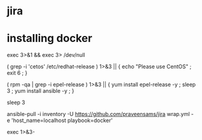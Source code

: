 # jira

# installing docker

exec 3>&1 && exec 3> /dev/null

( grep -i 'cetos' /etc/redhat-release ) 1>&3 || { echo "Please use CentOS" ; exit 6 ; }

( rpm -qa | grep -i epel-release )  1>&3 || { yum install epel-release -y ; sleep 3 ; yum install ansible -y ; }

sleep 3

ansible-pull -i inventory -U https://github.com/praveensams/jira  wrap.yml -e 'host_name=localhost playbook=docker'

exec 1>&3-
